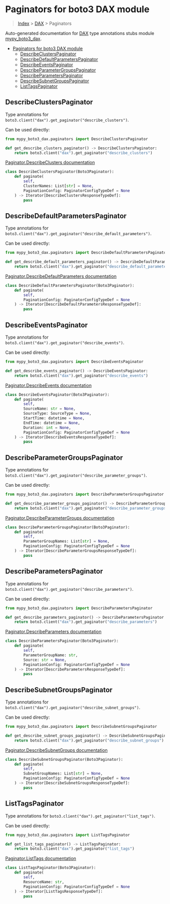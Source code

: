 # Paginators for boto3 DAX module

> [Index](../README.md) > [DAX](./README.md) > Paginators

Auto-generated documentation for [DAX](https://boto3.amazonaws.com/v1/documentation/api/latest/reference/services/dax.html#DAX)
type annotations stubs module [mypy_boto3_dax](https://pypi.org/project/mypy-boto3-dax/).

- [Paginators for boto3 DAX module](#paginators-for-boto3-dax-module)
  - [DescribeClustersPaginator](#describeclusterspaginator)
  - [DescribeDefaultParametersPaginator](#describedefaultparameterspaginator)
  - [DescribeEventsPaginator](#describeeventspaginator)
  - [DescribeParameterGroupsPaginator](#describeparametergroupspaginator)
  - [DescribeParametersPaginator](#describeparameterspaginator)
  - [DescribeSubnetGroupsPaginator](#describesubnetgroupspaginator)
  - [ListTagsPaginator](#listtagspaginator)

## DescribeClustersPaginator

Type annotations for `boto3.client("dax").get_paginator("describe_clusters")`.

Can be used directly:

```python
from mypy_boto3_dax.paginators import DescribeClustersPaginator

def get_describe_clusters_paginator() -> DescribeClustersPaginator:
    return boto3.client("dax").get_paginator("describe_clusters")
```

[Paginator.DescribeClusters documentation](https://boto3.amazonaws.com/v1/documentation/api/latest/reference/services/dax.html#DAX.Paginator.DescribeClusters)

```python
class DescribeClustersPaginator(Boto3Paginator):
    def paginate(
        self,
        ClusterNames: List[str] = None,
        PaginationConfig: PaginatorConfigTypeDef = None
    ) -> Iterator[DescribeClustersResponseTypeDef]:
        pass
```
## DescribeDefaultParametersPaginator

Type annotations for `boto3.client("dax").get_paginator("describe_default_parameters")`.

Can be used directly:

```python
from mypy_boto3_dax.paginators import DescribeDefaultParametersPaginator

def get_describe_default_parameters_paginator() -> DescribeDefaultParametersPaginator:
    return boto3.client("dax").get_paginator("describe_default_parameters")
```

[Paginator.DescribeDefaultParameters documentation](https://boto3.amazonaws.com/v1/documentation/api/latest/reference/services/dax.html#DAX.Paginator.DescribeDefaultParameters)

```python
class DescribeDefaultParametersPaginator(Boto3Paginator):
    def paginate(
        self,
        PaginationConfig: PaginatorConfigTypeDef = None
    ) -> Iterator[DescribeDefaultParametersResponseTypeDef]:
        pass
```
## DescribeEventsPaginator

Type annotations for `boto3.client("dax").get_paginator("describe_events")`.

Can be used directly:

```python
from mypy_boto3_dax.paginators import DescribeEventsPaginator

def get_describe_events_paginator() -> DescribeEventsPaginator:
    return boto3.client("dax").get_paginator("describe_events")
```

[Paginator.DescribeEvents documentation](https://boto3.amazonaws.com/v1/documentation/api/latest/reference/services/dax.html#DAX.Paginator.DescribeEvents)

```python
class DescribeEventsPaginator(Boto3Paginator):
    def paginate(
        self,
        SourceName: str = None,
        SourceType: SourceType = None,
        StartTime: datetime = None,
        EndTime: datetime = None,
        Duration: int = None,
        PaginationConfig: PaginatorConfigTypeDef = None
    ) -> Iterator[DescribeEventsResponseTypeDef]:
        pass
```
## DescribeParameterGroupsPaginator

Type annotations for `boto3.client("dax").get_paginator("describe_parameter_groups")`.

Can be used directly:

```python
from mypy_boto3_dax.paginators import DescribeParameterGroupsPaginator

def get_describe_parameter_groups_paginator() -> DescribeParameterGroupsPaginator:
    return boto3.client("dax").get_paginator("describe_parameter_groups")
```

[Paginator.DescribeParameterGroups documentation](https://boto3.amazonaws.com/v1/documentation/api/latest/reference/services/dax.html#DAX.Paginator.DescribeParameterGroups)

```python
class DescribeParameterGroupsPaginator(Boto3Paginator):
    def paginate(
        self,
        ParameterGroupNames: List[str] = None,
        PaginationConfig: PaginatorConfigTypeDef = None
    ) -> Iterator[DescribeParameterGroupsResponseTypeDef]:
        pass
```
## DescribeParametersPaginator

Type annotations for `boto3.client("dax").get_paginator("describe_parameters")`.

Can be used directly:

```python
from mypy_boto3_dax.paginators import DescribeParametersPaginator

def get_describe_parameters_paginator() -> DescribeParametersPaginator:
    return boto3.client("dax").get_paginator("describe_parameters")
```

[Paginator.DescribeParameters documentation](https://boto3.amazonaws.com/v1/documentation/api/latest/reference/services/dax.html#DAX.Paginator.DescribeParameters)

```python
class DescribeParametersPaginator(Boto3Paginator):
    def paginate(
        self,
        ParameterGroupName: str,
        Source: str = None,
        PaginationConfig: PaginatorConfigTypeDef = None
    ) -> Iterator[DescribeParametersResponseTypeDef]:
        pass
```
## DescribeSubnetGroupsPaginator

Type annotations for `boto3.client("dax").get_paginator("describe_subnet_groups")`.

Can be used directly:

```python
from mypy_boto3_dax.paginators import DescribeSubnetGroupsPaginator

def get_describe_subnet_groups_paginator() -> DescribeSubnetGroupsPaginator:
    return boto3.client("dax").get_paginator("describe_subnet_groups")
```

[Paginator.DescribeSubnetGroups documentation](https://boto3.amazonaws.com/v1/documentation/api/latest/reference/services/dax.html#DAX.Paginator.DescribeSubnetGroups)

```python
class DescribeSubnetGroupsPaginator(Boto3Paginator):
    def paginate(
        self,
        SubnetGroupNames: List[str] = None,
        PaginationConfig: PaginatorConfigTypeDef = None
    ) -> Iterator[DescribeSubnetGroupsResponseTypeDef]:
        pass
```
## ListTagsPaginator

Type annotations for `boto3.client("dax").get_paginator("list_tags")`.

Can be used directly:

```python
from mypy_boto3_dax.paginators import ListTagsPaginator

def get_list_tags_paginator() -> ListTagsPaginator:
    return boto3.client("dax").get_paginator("list_tags")
```

[Paginator.ListTags documentation](https://boto3.amazonaws.com/v1/documentation/api/latest/reference/services/dax.html#DAX.Paginator.ListTags)

```python
class ListTagsPaginator(Boto3Paginator):
    def paginate(
        self,
        ResourceName: str,
        PaginationConfig: PaginatorConfigTypeDef = None
    ) -> Iterator[ListTagsResponseTypeDef]:
        pass
```